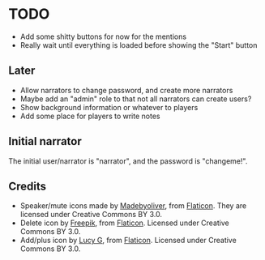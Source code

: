 TODO
====

* Add some shitty buttons for now for the mentions
* Really wait until everything is loaded before showing the "Start" button

Later
-----

* Allow narrators to change password, and create more narrators
* Maybe add an "admin" role to that not all narrators can create users?
* Show background information or whatever to players
* Add some place for players to write notes

Initial narrator
----------------

The initial user/narrator is "narrator", and the password is "changeme!".

Credits
-------

* Speaker/mute icons made by
[Madebyoliver](http://www.flaticon.com/authors/madebyoliver), from
[Flaticon](http://www.flaticon.com). They are licensed under Creative
Commons BY 3.0.
* Delete icon by [Freepik](http://www.flaticon.com/authors/freepik),
from [Flaticon](http://www.flaticon.com). Licensed under
Creative Commons BY 3.0.
* Add/plus icon by [Lucy G](http://www.flaticon.com/authors/lucy-g),
from [Flaticon](http://www.flaticon.com). Licensed under
Creative Commons BY 3.0.

